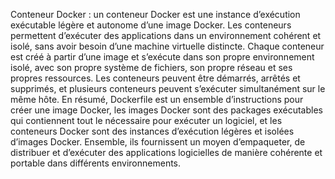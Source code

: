 Conteneur Docker : un conteneur Docker est une instance d’exécution exécutable légère et autonome d’une image Docker. Les conteneurs permettent d’exécuter des applications dans un environnement cohérent et isolé, sans avoir besoin d’une machine virtuelle distincte. Chaque conteneur est créé à partir d’une image et s’exécute dans son propre environnement isolé, avec son propre système de fichiers, son propre réseau et ses propres ressources. Les conteneurs peuvent être démarrés, arrêtés et supprimés, et plusieurs conteneurs peuvent s’exécuter simultanément sur le même hôte.
En résumé, Dockerfile est un ensemble d’instructions pour créer une image Docker, les images Docker sont des packages exécutables qui contiennent tout le nécessaire pour exécuter un logiciel, et les conteneurs Docker sont des instances d’exécution légères et isolées d’images Docker. Ensemble, ils fournissent un moyen d’empaqueter, de distribuer et d’exécuter des applications logicielles de manière cohérente et portable dans différents environnements.
